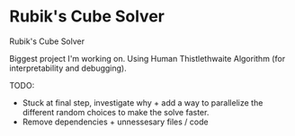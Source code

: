 # Rubik's Cube Solver
Rubik's Cube Solver

Biggest project I'm working on. Using Human Thistlethwaite Algorithm (for interpretability and debugging).

TODO: 
- Stuck at final step, investigate why + add a way to parallelize the different random choices to make the solve faster.
- Remove dependencies + unnessesary files / code
